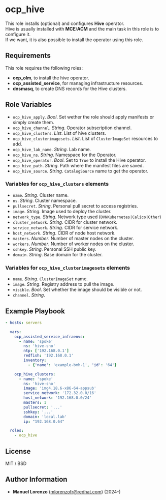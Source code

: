 # ocp_hive
This role installs (optional) and configures **Hive** operator.  
Hive is usually installed with **MCE**/**ACM** and the main task in this role is to configure it.  
If we want, it is also possible to install the operator using this role.  

## Requirements
This role requires the following roles:
* **ocp_olm**, to install the hive operator.
* **ocp_assisted_service**, for managing infrastructure resources.
* **dnsmasq**, to create DNS records for the Hive clusters.

## Role Variables
* `ocp_hive_apply`. _Bool_. Set wether the role should apply manifests or simply create them.
* `ocp_hive_channel`. _String_. Operator subscription channel.
* `ocp_hive_clusters`. _List_. List of hive clusters.
* `ocp_hive_clusterimagesets`. _List_. List of `ClusterImageSet` resources to add.
* `ocp_hive_lab_name`. _String_. Lab name.
* `ocp_hive_ns`. _String_. Namespace for the Operator.
* `ocp_hive_operator`. _Bool_. Set to `True` to install the Hive operator.
* `ocp_hive_path`. _String_. Path where the manifest files are saved.
* `ocp_hive_source`. _String_. `CatalogSource` name to get the operator.

### Variables for `ocp_hive_clusters` elements
* `name`. _String_. Cluster name.
* `ns`. _String_. Cluster namespace.
* `pullsecret`. _String_. Personal pull secret to access registries.
* `image`. _String_. Image used to deploy the cluster.
* `network_type`. _String_. Network type used (`OVNKubernetes|Calico|Other`)
* `cluster_network`. _String_. CIDR for cluster network.
* `service_network`. _String_. CIDR for service network.
* `host_network`. _String_. CIDR of node host network.
* `masters`. _Number_. Number of master nodes on the cluster.
* `workers`. _Number_. Number of worker nodes on the cluster.
* `sshkey`. _String_. Personal SSH public key.
* `domain`. _String_. Base domain for the cluster.

### Variables for `ocp_hive_clusterimagesets` elements
* `name`. _String_. `ClusterImageSet` name.
* `image`. _String_. Registry address to pull the image.
* `visible`. _Bool_. Set whether the image should be visible or not.
* `channel`. _String_. 

## Example Playbook
```yaml
- hosts: servers

  vars:
    ocp_assisted_service_infraenvs:
      - name: 'spoke'
        ns: 'hive-sno'
        ntp: ['192.168.0.1']
        redfish: '192.168.0.1'
        inventory:
          - {'name': 'example-bmh-1', 'id': '64'}

    ocp_hive_clusters:
      - name: 'spoke'
        ns: 'hive-sno'
        image: 'img4.18.6-x86-64-appsub'
        service_network: '172.32.0.0/16'
        host_network: '192.168.0.0/24'
        masters: 1
        pullsecret: '...'
        sshkey: '...'
        domain: 'local.lab'
        ip: "192.168.0.64"

  roles:
    - ocp_hive
```

## License
MIT / BSD

## Author Information
 - **Manuel Lorenzo** (mlorenzofr@redhat.com) (2024-)
